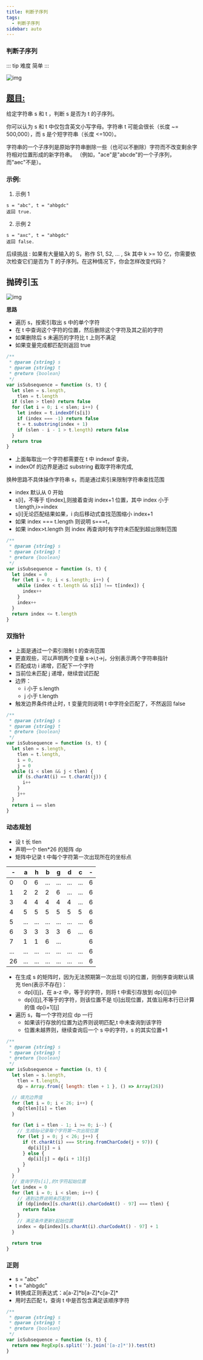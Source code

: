```yaml
---
title: 判断子序列
tags:
  - 判断子序列
sidebar: auto
---
```


### 判断子序列

::: tip 难度
简单
:::

![img](http://qiniu.gaowenju.com/leecode/banner/20200727.jpg)

## [题目:](https://leetcode-cn.com/problems/is-subsequence/)

给定字符串 s 和 t ，判断 s 是否为 t 的子序列。

你可以认为 s 和 t 中仅包含英文小写字母。字符串 t 可能会很长（长度 ~= 500,000），而 s 是个短字符串（长度 <=100）。

字符串的一个子序列是原始字符串删除一些（也可以不删除）字符而不改变剩余字符相对位置形成的新字符串。
（例如，"ace"是"abcde"的一个子序列，而"aec"不是）。

### 示例:

1. 示例 1

```
s = "abc", t = "ahbgdc"
返回 true.
```

2. 示例 2

```
s = "axc", t = "ahbgdc"
返回 false.
```

后续挑战 :
如果有大量输入的 S，称作 S1, S2, ... , Sk 其中 k >= 10 亿，你需要依次检查它们是否为 T 的子序列。在这种情况下，你会怎样改变代码？

## 抛砖引玉

![img](http://qiniu.gaowenju.com/leecode/20200727.png)

**思路**

- 遍历 s，按索引取出 s 中的单个字符
- 在 t 中查询这个字符的位置，然后删除这个字符及其之前的字符
- 如果删除后 s 未遍历的字符比 t 上则不满足
- 如果变量完成都匹配则返回 true

```javascript
/**
 * @param {string} s
 * @param {string} t
 * @return {boolean}
 */
var isSubsequence = function (s, t) {
  let slen = s.length,
    tlen = t.length
  if (slen > tlen) return false
  for (let i = 0; i < slen; i++) {
    let index = t.indexOf(s[i])
    if (index === -1) return false
    t = t.substring(index + 1)
    if (slen - i - 1 > t.length) return false
  }
  return true
}
```

- 上面每取出一个字符都需要在 t 中 indexof 查询，
- indexOf 的边界是通过 substring 截取字符串完成,

换种思路不具体操作字符串 s，而是通过索引来限制字符串查找范围

- index 默认从 0 开始
- s[i]，不等于 t[index],则接着查询 index+1 位置，其中 index 小于 t.length,i>=index
- s[i]无论匹配结果如果，i 向后移动式查找范围缩小 index+1
- 如果 index === t.length 则说明 s===t，
- 如果 index>t.length 则 index 再查询时有字符未匹配到超出限制范围

```javascript
/**
 * @param {string} s
 * @param {string} t
 * @return {boolean}
 */
var isSubsequence = function (s, t) {
  let index = 0
  for (let i = 0; i < s.length; i++) {
    while (index < t.length && s[i] !== t[index]) {
      index++
    }
    index++
  }
  return index <= t.length
}
```

### 双指针

- 上面是通过一个索引限制 t 的查询范围
- 更直观些，可以声明两个变量 s->i,t->j，分别表示两个字符串指针
- 匹配成功 i 递增，匹配下一个字符
- 当前位未匹配 j 递增，继续尝试匹配
- 边界：
  - i 小于 s.length
  - j 小于 t.length
- 触发边界条件终止时，t 变量完则说明 t 中字符全匹配了，不然返回 false

```javascript
/**
 * @param {string} s
 * @param {string} t
 * @return {boolean}
 */
var isSubsequence = function (s, t) {
  let slen = s.length,
    tlen = t.length,
    i = 0,
    j = 0
  while (i < slen && j < tlen) {
    if (s.charAt(i) == t.charAt(j)) {
      i++
    }
    j++
  }
  return i == slen
}
```

### 动态规划

- 设 t 长 tlen
- 声明一个 tlen\*26 的矩阵 dp
- 矩阵中记录 t 中每个字符第一次出现所在的坐标点

| -   | a   | h   | b   | g   | d   | c   | -   |
| --- | --- | --- | --- | --- | --- | --- | --- |
| 0   | 0   | 6   | ... | ... | ... | ... | 6   |
| 1   | 2   | 2   | 2   | 6   | ... | ... | 6   |
| 3   | 4   | 4   | 4   | 4   | 4   | ... | 6   |
| 4   | 5   | 5   | 5   | 5   | 5   | 5   | 6   |
| 5   | ... | ... | ... | ... | ... | ... | 6   |
| 6   | 3   | 3   | 3   | 3   | 6   | ... | 6   |
| 7   | 1   | 1   | 6   | ... |     |     | 6   |
| ... | ... | ... | ... | ... | ... | ... | 6   |
| 26  | ... | ... | ... | ... | ... | ... | 6   |

- 在生成 s 的矩阵时，因为无法预期第一次出现 t[i]的位置，则倒序查询默认填充 tlen(表示不存在)：
  - dp[i][j]，在 a-z 中，等于的字符，则将 t 中索引存放到 dp[i][j]中
  - dp[i][j],不等于的字符，则该位置不是 t[i]出现位置，其值沿用本行已计算的值 dp[i+1][j]
- 遍历 s，每一个字符对应 dp 一行
  - 如果该行存放的位置为边界则说明匹配,t 中未查询到该字符
  - 位置未越界则，继续查询后一个 s 中的字符，s 的其实位置+1

```javascript
/**
 * @param {string} s
 * @param {string} t
 * @return {boolean}
 */
var isSubsequence = function (s, t) {
  let slen = s.length,
    tlen = t.length,
    dp = Array.from({ length: tlen + 1 }, () => Array(26))

  // 填充边界值
  for (let i = 0; i < 26; i++) {
    dp[tlen][i] = tlen
  }

  for (let i = tlen - 1; i >= 0; i--) {
    // 生成dp记录每个字符第一次出现位置
    for (let j = 0; j < 26; j++) {
      if (t.charAt(i) === String.fromCharCode(j + 97)) {
        dp[i][j] = i
      } else {
        dp[i][j] = dp[i + 1][j]
      }
    }
  }
  // 查询字符s[i],的t字符起始位置
  let index = 0
  for (let i = 0; i < slen; i++) {
    // 遇到边界说明未匹配到
    if (dp[index][s.charAt(i).charCodeAt() - 97] === tlen) {
      return false
    }
    // 满足条件更新t起始位置
    index = dp[index][s.charAt(i).charCodeAt() - 97] + 1
  }

  return true
}
```

### 正则

- s = "abc"
- t = "ahbgdc"
- 转换成正则表达式：a[a-Z]\*b[a-Z]\*c[a-Z]\*
- 用时去匹配 t，查询 t 中是否包含满足该顺序字符

```javascript
/**
 * @param {string} s
 * @param {string} t
 * @return {boolean}
 */
var isSubsequence = function (s, t) {
  return new RegExp(s.split('').join('[a-z]*')).test(t)
}
```

